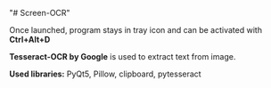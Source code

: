 "# Screen-OCR"

Once launched, program stays in tray icon and can be activated with **Ctrl+Alt+D**

**Tesseract-OCR by Google** is used to extract text from image.

**Used libraries:**
    PyQt5, Pillow, clipboard, pytesseract

